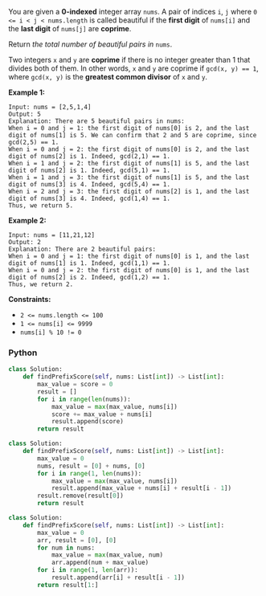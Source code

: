 You are given a  **0-indexed** integer array  `nums`. A pair of indices  `i`,  `j`  where  `0 <= i < j < nums.length`
is called beautiful if the  **first digit**  of  `nums[i]`  and the  **last digit**  of  `nums[j]`  are  **coprime**.

Return  _the total number of beautiful pairs in_ `nums`.

Two integers  `x`  and  `y`  are  **coprime**  if there is no integer greater than 1 that divides both of them. In other
words,  `x`  and  `y`  are coprime if  `gcd(x, y) == 1`, where  `gcd(x, y)`  is the  **greatest common divisor**
of  `x`  and  `y`.

**Example 1:**

```
Input: nums = [2,5,1,4]
Output: 5
Explanation: There are 5 beautiful pairs in nums:
When i = 0 and j = 1: the first digit of nums[0] is 2, and the last digit of nums[1] is 5. We can confirm that 2 and 5 are coprime, since gcd(2,5) == 1.
When i = 0 and j = 2: the first digit of nums[0] is 2, and the last digit of nums[2] is 1. Indeed, gcd(2,1) == 1.
When i = 1 and j = 2: the first digit of nums[1] is 5, and the last digit of nums[2] is 1. Indeed, gcd(5,1) == 1.
When i = 1 and j = 3: the first digit of nums[1] is 5, and the last digit of nums[3] is 4. Indeed, gcd(5,4) == 1.
When i = 2 and j = 3: the first digit of nums[2] is 1, and the last digit of nums[3] is 4. Indeed, gcd(1,4) == 1.
Thus, we return 5.
```

**Example 2:**

```
Input: nums = [11,21,12]
Output: 2
Explanation: There are 2 beautiful pairs:
When i = 0 and j = 1: the first digit of nums[0] is 1, and the last digit of nums[1] is 1. Indeed, gcd(1,1) == 1.
When i = 0 and j = 2: the first digit of nums[0] is 1, and the last digit of nums[2] is 2. Indeed, gcd(1,2) == 1.
Thus, we return 2.
```

**Constraints:**

- `2 <= nums.length <= 100`
- `1 <= nums[i] <= 9999`
- `nums[i] % 10 != 0`

### Python

```python
class Solution:
    def findPrefixScore(self, nums: List[int]) -> List[int]:
        max_value = score = 0
        result = []
        for i in range(len(nums)):
            max_value = max(max_value, nums[i])
            score += max_value + nums[i]
            result.append(score)
        return result
```

```python
class Solution:
    def findPrefixScore(self, nums: List[int]) -> List[int]:
        max_value = 0
        nums, result = [0] + nums, [0]
        for i in range(1, len(nums)):
            max_value = max(max_value, nums[i])
            result.append(max_value + nums[i] + result[i - 1])
        result.remove(result[0])
        return result
```

```python
class Solution:
    def findPrefixScore(self, nums: List[int]) -> List[int]:
        max_value = 0
        arr, result = [0], [0]
        for num in nums:
            max_value = max(max_value, num)
            arr.append(num + max_value)
        for i in range(1, len(arr)):
            result.append(arr[i] + result[i - 1])
        return result[1:]
```